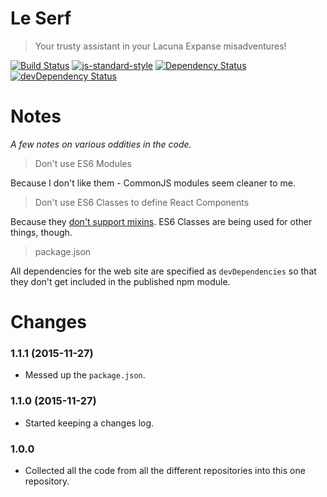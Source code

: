 # Le Serf

> Your trusty assistant in your Lacuna Expanse misadventures!

[![Build Status](https://travis-ci.org/le-serf/le-serf.svg)](https://travis-ci.org/le-serf/le-serf)
[![js-standard-style](https://img.shields.io/badge/code%20style-standard-brightgreen.svg)](http://standardjs.com/)
[![Dependency Status](https://david-dm.org/le-serf/le-serf.svg)](https://david-dm.org/le-serf/le-serf)
[![devDependency Status](https://david-dm.org/le-serf/le-serf/dev-status.svg)](https://david-dm.org/le-serf/le-serf#info=devDependencies)

# Notes

*A few notes on various oddities in the code.*

> Don't use ES6 Modules

Because I don't like them - CommonJS modules seem cleaner to me.

> Don't use ES6 Classes to define React Components

Because they [don't support mixins](https://facebook.github.io/react/docs/reusable-components.html#no-mixins). ES6 Classes are being used for other things, though.

> package.json

All dependencies for the web site are specified as `devDependencies` so that they don't get included in the published npm module.

# Changes

### 1.1.1 (2015-11-27)
- Messed up the `package.json`.

### 1.1.0 (2015-11-27)
- Started keeping a changes log.

### 1.0.0
- Collected all the code from all the different repositories into this one repository.
